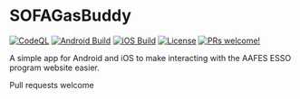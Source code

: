 # SOFAGasBuddy

[![CodeQL](https://github.com/SOFAGasBuddy/SOFAGasBuddy/actions/workflows/codeql.yml/badge.svg)](https://github.com/SOFAGasBuddy/SOFAGasBuddy/actions/workflows/codeql.yml)
[![Android Build](https://github.com/SOFAGasBuddy/SOFAGasBuddy/actions/workflows/build-android.yml/badge.svg)](https://github.com/SOFAGasBuddy/SOFAGasBuddy/actions/workflows/build-android.yml)
[![iOS Build](https://github.com/SOFAGasBuddy/SOFAGasBuddy/actions/workflows/build-ios.yml/badge.svg)](https://github.com/SOFAGasBuddy/SOFAGasBuddy/actions/workflows/build-ios.yml)
[![License](https://img.shields.io/badge/license-MIT-green.svg?style=flat)](LICENSE)
[![PRs welcome!](https://img.shields.io/badge/PRs-welcome-brightgreen.svg)](CONTRIBUTING.md)

A simple app for Android and iOS to make interacting with the AAFES ESSO program website easier.

Pull requests welcome

